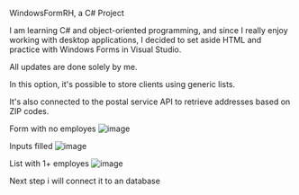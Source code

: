 WindowsFormRH, a C# Project

I am learning C# and object-oriented programming, and since I really enjoy working with desktop applications, I decided to set aside HTML and practice with Windows Forms in Visual Studio.

All updates are done solely by me.

In this option, it's possible to store clients using generic lists.

It's also connected to the postal service API to retrieve addresses based on ZIP codes.

Form with no employes
![image](https://github.com/slendervine/WindowsFormRH/assets/82987209/1dd11dff-d61b-49c5-8200-cf1b96fc8461)

Inputs filled
![image](https://github.com/slendervine/WindowsFormRH/assets/82987209/cae5e19b-9442-441f-b6da-a31a257a7d30)

List with 1+ employes
![image](https://github.com/slendervine/WindowsFormRH/assets/82987209/0846e340-43d3-4e76-96f8-31ac90215317)


Next step i will connect it to an database



